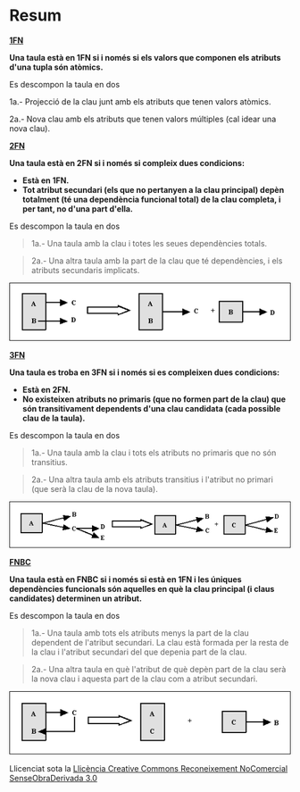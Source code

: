 # Resum


**<u>1FN</u>**  
  
**Una taula està en 1FN si i només si els valors que componen els atributs
d'una tupla són atòmics.**



Es descompon la taula en dos

1a.- Projecció de la clau junt amb els atributs que tenen valors atòmics.

2a.- Nova clau amb els atributs que tenen valors múltiples (cal idear una nova
clau).


**<u>2FN</u>**  
  
**Una taula està en 2FN si i només si compleix dues condicions:**

  * **Està en 1FN.**
  * **Tot atribut secundari (els que no pertanyen a la clau principal) depèn totalment (té una dependència funcional total) de la clau completa, i per tant, no d'una part d'ella.**



Es descompon la taula en dos

> 1a.- Una taula amb la clau i totes les seues dependències totals.

> 2a.- Una altra taula amb la part de la clau que té dependències, i els
> atributs secundaris implicats.

![](T4_R_1.png)





**<u>3FN</u>**  
  
**Una taula es troba en 3FN si i només si es compleixen dues condicions:**

  * **Està en 2FN.**
  * **No existeixen atributs no primaris (que no formen part de la clau) que són transitivament dependents d'una clau candidata (cada possible clau de la taula).**



Es descompon la taula en dos

> 1a.- Una taula amb la clau i tots els atributs no primaris que no són
> transitius.

> 2a.- Una altra taula amb els atributs transitius i l'atribut no primari (que
> serà la clau de la nova taula).



![](T4_R_2.png)


**<u>FNBC</u>**  
  
**Una taula està en FNBC si i només si està en 1FN i les úniques dependències
funcionals són aquelles en què la clau principal (i claus candidates) determinen un atribut.**



Es descompon la taula en dos

> 1a.- Una taula amb tots els atributs menys la part de la clau dependent de
> l'atribut secundari. La clau està formada per la resta de la clau i
> l'atribut secundari del que depenia part de la clau.

> 2a.- Una altra taula en què l'atribut de què depèn part de la clau serà la
> nova clau i aquesta part de la clau com a atribut secundari.

![](T4_R_3.png)



Llicenciat sota la  [Llicència Creative Commons Reconeixement NoComercial
SenseObraDerivada 3.0](http://creativecommons.org/licenses/by-nc-nd/3.0/)

